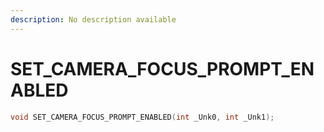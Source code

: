 ```yaml
---
description: No description available 
---
```


# SET_CAMERA_FOCUS_PROMPT_ENABLED

```cpp
void SET_CAMERA_FOCUS_PROMPT_ENABLED(int _Unk0, int _Unk1);
```
